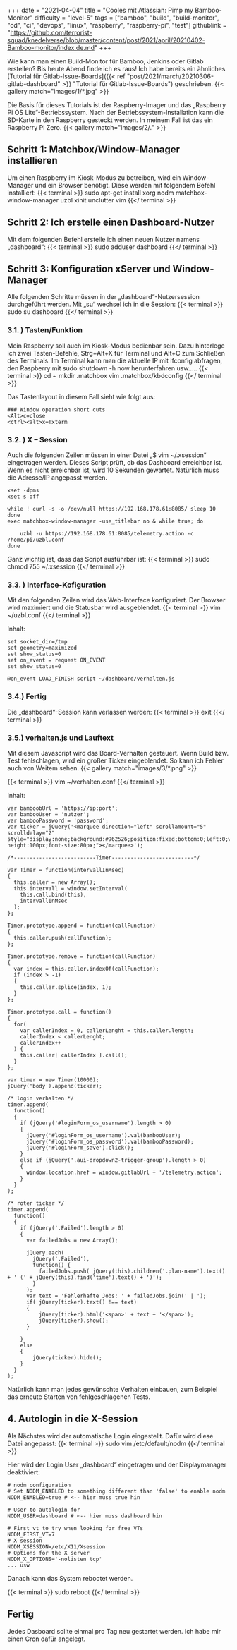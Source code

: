 +++
date = "2021-04-04"
title = "Cooles mit Atlassian: Pimp my Bamboo-Monitor"
difficulty = "level-5"
tags = ["bamboo", "build", "build-monitor", "cd", "ci", "devops", "linux", "raspberry", "raspberry-pi", "test"]
githublink = "https://github.com/terrorist-squad/knedelverse/blob/master/content/post/2021/april/20210402-Bamboo-monitor/index.de.md"
+++

Wie kann man einen Build-Monitor für Bamboo, Jenkins oder Gitlab erstellen? Bis heute Abend finde ich es raus! Ich habe bereits ein ähnliches [Tutorial für Gitlab-Issue-Boards]({{< ref "post/2021/march/20210306-gitlab-dashboard" >}} "Tutorial für Gitlab-Issue-Boards") geschrieben.
{{< gallery match="images/1/*.jpg" >}}




Die Basis für dieses Tutorials ist der Raspberry-Imager und das „Raspberry Pi OS Lite“-Betriebssystem. Nach der Betriebssystem-Installation kann die SD-Karte in den Raspberry gesteckt werden. In meinem Fall ist das ein Raspberry Pi Zero.
{{< gallery match="images/2/*.*" >}}

## Schritt 1: Matchbox/Window-Manager installieren
Um einen Raspberry im Kiosk-Modus zu betreiben, wird ein Window-Manager und ein Browser benötigt. Diese werden mit folgendem Befehl installiert:
{{< terminal >}}
sudo apt-get install xorg nodm matchbox-window-manager uzbl xinit unclutter vim
{{</ terminal >}}

## Schritt 2: Ich erstelle einen Dashboard-Nutzer
Mit dem folgenden Befehl erstelle ich einen neuen Nutzer namens „dashboard“:
{{< terminal >}}
sudo adduser dashboard
{{</ terminal >}}

## Schritt 3: Konfiguration xServer und Window-Manager
Alle folgenden Schritte müssen in der „dashboard“-Nutzersession durchgeführt werden. Mit „su“ wechsel ich in die Session:
{{< terminal >}}
sudo su dashboard
{{</ terminal >}}

### 3.1. ) Tasten/Funktion
Mein Raspberry soll auch im Kiosk-Modus bedienbar sein. Dazu hinterlege ich zwei Tasten-Befehle, Strg+Alt+X für Terminal und Alt+C zum Schließen des Terminals. Im Terminal kann man die aktuelle IP mit ifconfig abfragen, den Raspberry mit sudo shutdown -h now herunterfahren usw…..
{{< terminal >}}
cd ~
mkdir .matchbox
vim .matchbox/kbdconfig
{{</ terminal >}}

Das Tastenlayout in diesem Fall sieht wie folgt aus:
```
### Window operation short cuts
<Alt>c=close
<ctrl><alt>x=!xterm
```

### 3.2. ) X – Session
Auch die folgenden Zeilen müssen in einer Datei „$ vim ~/.xsession“ eingetragen werden. Dieses Script prüft, ob das Dashboard erreichbar ist. Wenn es nicht erreichbar ist, wird 10 Sekunden gewartet. Natürlich muss die Adresse/IP angepasst werden.
```
xset -dpms
xset s off

while ! curl -s -o /dev/null https://192.168.178.61:8085/ sleep 10
done
exec matchbox-window-manager -use_titlebar no & while true; do
   
    uzbl -u https://192.168.178.61:8085/telemetry.action -c /home/pi/uzbl.conf
done
```

Ganz wichtig ist, dass das Script ausführbar ist:
{{< terminal >}}
sudo chmod 755 ~/.xsession
{{</ terminal >}}

### 3.3. ) Interface-Kofiguration
Mit den folgenden Zeilen wird das Web-Interface konfiguriert. Der Browser wird maximiert und die Statusbar wird ausgeblendet. 
{{< terminal >}}
vim ~/uzbl.conf
{{</ terminal >}}

Inhalt:
```
set socket_dir=/tmp
set geometry=maximized
set show_status=0
set on_event = request ON_EVENT
set show_status=0

@on_event LOAD_FINISH script ~/dashboard/verhalten.js
```

### 3.4.) Fertig
Die „dashboard“-Session kann verlassen werden:
{{< terminal >}}
exit
{{</ terminal >}}

### 3.5.) verhalten.js und Lauftext
Mit diesem Javascript wird das Board-Verhalten gesteuert. Wenn Build bzw. Test fehlschlagen, wird ein großer Ticker eingeblendet. So kann ich Fehler auch von Weitem sehen.
{{< gallery match="images/3/*.png" >}}

{{< terminal >}}
vim ~/verhalten.conf
{{</ terminal >}}

Inhalt:
```
var bamboobUrl = 'https://ip:port';
var bambooUser = 'nutzer';
var bambooPassword = 'password';
var ticker = jQuery('<marquee direction="left" scrollamount="5" scrolldelay="2" style="display:none;background:#962526;position:fixed;bottom:0;left:0;width:100%;line-height:100px;font-size:80px;"></marquee>');

/*--------------------------Timer--------------------------*/

var Timer = function(intervallInMsec)
{
  this.caller = new Array();
  this.intervall = window.setInterval(
    this.call.bind(this),
    intervallInMsec
  );
};

Timer.prototype.append = function(callFunction)
{
  this.caller.push(callFunction);
};

Timer.prototype.remove = function(callFunction)
{
  var index = this.caller.indexOf(callFunction);
  if (index > -1) 
  {
    this.caller.splice(index, 1);
  }
};

Timer.prototype.call = function()
{
  for(
    var callerIndex = 0, callerLenght = this.caller.length;
    callerIndex < callerLenght;
    callerIndex++
  ) {
    this.caller[ callerIndex ].call();
  }
};

var timer = new Timer(10000);
jQuery('body').append(ticker);

/* login verhalten */
timer.append(
  function()
  {
    if (jQuery('#loginForm_os_username').length > 0)
    {
      jQuery('#loginForm_os_username').val(bambooUser);
      jQuery('#loginForm_os_password').val(bambooPassword);
      jQuery('#loginForm_save').click();
    }
    else if (jQuery('.aui-dropdown2-trigger-group').length > 0)
    {
      window.location.href = window.gitlabUrl + '/telemetry.action';
    }
  }
);

/* roter ticker */
timer.append(
  function()
  {
    if (jQuery('.Failed').length > 0)
    {
      var failedJobs = new Array();

      jQuery.each(
        jQuery('.Failed'),
        function() {
          failedJobs.push( jQuery(this).children('.plan-name').text() + ' (' + jQuery(this).find('time').text() + ')');
        }
      );
      var text = 'Fehlerhafte Jobs: ' + failedJobs.join(' | ');
      if( jQuery(ticker).text() !== text) 
      {
          jQuery(ticker).html('<span>' + text + '</span>');
          jQuery(ticker).show();
      }
      
    }
    else
    {
        jQuery(ticker).hide();
    }
  }
);

```
Natürlich kann man jedes gewünschte Verhalten einbauen, zum Beispiel das erneute Starten von fehlgeschlagenen Tests.

## 4. Autologin in die X-Session
Als Nächstes wird der automatische Login eingestellt. Dafür wird diese Datei angepasst: 
{{< terminal >}}
sudo vim /etc/default/nodm
{{</ terminal >}}

Hier wird der Login User „dashboard“ eingetragen und der Displaymanager deaktiviert:
```
# nodm configuration
# Set NODM_ENABLED to something different than 'false' to enable nodm
NODM_ENABLED=true # <-- hier muss true hin

# User to autologin for
NODM_USER=dashboard # <-- hier muss dashboard hin

# First vt to try when looking for free VTs
NODM_FIRST_VT=7
# X session
NODM_XSESSION=/etc/X11/Xsession
# Options for the X server
NODM_X_OPTIONS='-nolisten tcp'
... usw
```

Danach kann das System rebootet werden.

{{< terminal >}}
sudo reboot
{{</ terminal >}}

## Fertig
Jedes Dasboard sollte einmal pro Tag neu gestartet werden. Ich habe mir einen Cron dafür angelegt. 